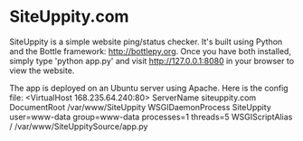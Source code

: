 SiteUppity.com
==============

SiteUppity is a simple website ping/status checker. It's built using Python and the Bottle framework: http://bottlepy.org. Once you have both installed, simply type 'python app.py' and visit http://127.0.0.1:8080 in your browser to view the website.

The app is deployed on an Ubuntu server using Apache. Here is the config file:
<VirtualHost 168.235.64.240:80>
    ServerName siteuppity.com
    DocumentRoot /var/www/SiteUppity
    WSGIDaemonProcess SiteUppity user=www-data group=www-data processes=1 threads=5
    WSGIScriptAlias / /var/www/SiteUppitySource/app.py
</VirtualHost>
